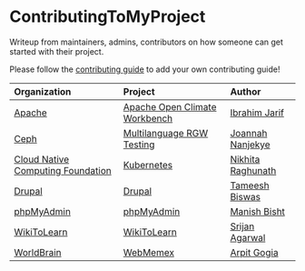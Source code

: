 # ContributingToMyProject

Writeup from maintainers, admins, contributors on how someone can get started with their project.

Please follow the [contributing guide](CONTRIBUTING.md) to add your own contributing guide!

| Organization  | Project   | Author |
|:--------------|:----------|:-------|
| [Apache](http://www.apache.org/) | [Apache Open Climate Workbench](writeups/Apache_OCW_IbrahimJarif.md) | [Ibrahim Jarif](https://github.com/jarifibrahim) |
| [Ceph](http://ceph.com/) | [Multilanguage RGW Testing](writeups/Ceph_Multilaguage-RGW-Testing_JoannahNanjekye.md) | [Joannah Nanjekye](https://github.com/nanjekyejoannah) |
| [Cloud Native Computing Foundation](https://www.cncf.io/) | [Kubernetes](writeups/CNCF_Kubernetes_NikhitaRaghunath.md) | [Nikhita Raghunath](https://github.com/nikhita) |
| [Drupal](https://www.drupal.org/) | [Drupal](writeups/Drupal_Drupal_TameeshB.md) | [Tameesh Biswas](https://github.com/tameeshb) |
| [phpMyAdmin](https://www.phpmyadmin.net/) | [phpMyAdmin](writeups/phpmyadmin_phpmyadmin_manishbisht.md) | [Manish Bisht](https://github.com/manishbisht) |
| [WikiToLearn](https://www.wikitolearn.org/) | [WikiToLearn](writeups/ContributingToWikiToLearn_SrijanAgarwal.md) | [Srijan Agarwal](https://www.github.com/srijancse) | 
| [WorldBrain](https://worldbrain.io/) | [WebMemex](writeups/worldbrain_webmemex_arpitgogia.md) | [Arpit Gogia](https://github.com/arpitgogia) |
